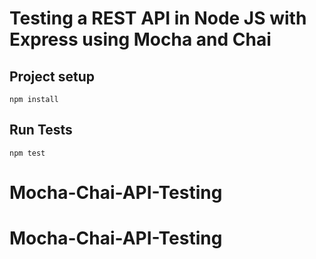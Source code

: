 # Testing a REST API in Node JS with Express using Mocha and Chai

## Project setup
```
npm install
```

## Run Tests
```
npm test
```
# Mocha-Chai-API-Testing
# Mocha-Chai-API-Testing
